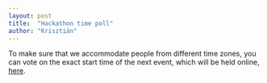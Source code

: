 ```yaml
---
layout: post
title:  "Hackathon time poll"
author: "Krisztián"
---
```


To make sure that we accommodate people from different time zones, you can vote on the exact start time of the next event, which will be held online, [here](https://doodle.com/poll/9m9tndid3nf8u8r5).
